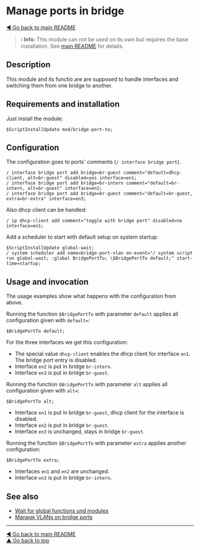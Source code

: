 Manage ports in bridge
======================

[◀ Go back to main README](../../README.md)

> ℹ️️ **Info**: This module can not be used on its own but requires the base
> installation. See [main README](../../README.md) for details.

Description
-----------

This module and its functio are are supposed to handle interfaces and
switching them from one bridge to another.

Requirements and installation
-----------------------------

Just install the module:

    $ScriptInstallUpdate mod/bridge-port-to;

Configuration
-------------

The configuration goes to ports' comments (`/ interface bridge port`).

    / interface bridge port add bridge=br-guest comment="default=dhcp-client, alt=br-guest" disabled=yes interface=en1;
    / interface bridge port add bridge=br-intern comment="default=br-intern, alt=br-guest" interface=en2;
    / interface bridge port add bridge=br-guest comment="default=br-guest, extra=br-extra" interface=en3;

Also dhcp client can be handled:

    / ip dhcp-client add comment="toggle with bridge port" disabled=no interface=en1;

Add a scheduler to start with default setup on system startup:

    $ScriptInstallUpdate global-wait;
    / system scheduler add name=bridge-port-vlan on-event="/ system script run global-wait; :global BridgePortTo; \$BridgePortTo default;" start-time=startup;

Usage and invocation
--------------------

The usage examples show what happens with the configuration from above.

Running the function `$BridgePortTo` with parameter `default` applies all
configuration given with `default=`:

    $BridgePortTo default;

For the three interfaces we get this configuration:

* The special value `dhcp-client` enables the dhcp client for interface `en1`. The bridge port entry is disabled.
* Interface `en2` is put in bridge `br-intern`.
* Interface `en3` is put in bridge `br-guest`.

Running the function `$BridgePortTo` with parameter `alt` applies all
configuration given with `alt=`:

    $BridgePortTo alt;

* Interface `en1` is put in bridge `br-guest`, dhcp client for the interface is disabled.
* Interface `en2` is put in bridge `br-guest`.
* Interface `en3` is unchanged, stays in bridge `br-guest`.

Running the function `$BridgePortTo` with parameter `extra` applies another
configuration:

    $BridgePortTo extra;

* Interfaces `en1` and `en2` are unchanged.
* Interface `en3` is put in bridge `br-intern`.

See also
--------

* [Wait for global functions und modules](../global-wait.md)
* [Manage VLANs on bridge ports](bridge-port-vlan.md)

---
[◀ Go back to main README](../../README.md)  
[▲ Go back to top](#top)
